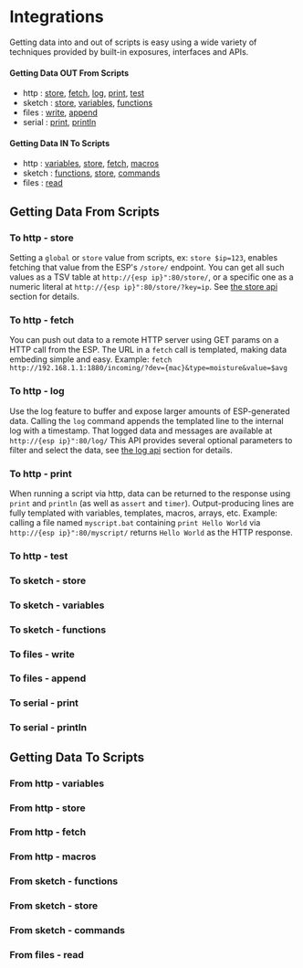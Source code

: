 
# Integrations
Getting data into and out of scripts is easy using a wide variety of techniques provided by built-in exposures, interfaces and APIs.


#### Getting Data OUT From Scripts
* http :  [store](#to-http---store),  [fetch](#to-http---fetch),  [log](#to-http---log),  [print](#to-http---print),  [test](#to-http---test)
* sketch :  [store](#to-sketch---store),  [variables](#to-sketch---variables),  [functions](#to-sketch---functions)
* files :  [write](#to-files---write),  [append](#to-files---append)
* serial :  [print](#to-serial---print),  [println](#to-serial---println)

#### Getting Data IN To Scripts
* http :  [variables](#from-http---variables),  [store](#from-http---store),  [fetch](#from-http---fetch),  [macros](#from-http---macros)
* sketch :  [functions](#from-sketch---functions),  [store](#from-sketch---store),  [commands](#from-sketch---commands)
* files :  [read](#from-files---read)



## Getting Data From Scripts

### To http - store
Setting a `global` or `store` value from scripts, ex: `store $ip=123`, enables fetching that value from the ESP's `/store/` endpoint.
You can get all such values as a TSV table at `http://{esp ip}":80/store/`, or a specific one as a numeric literal at `http://{esp ip}":80/store/?key=ip`.
See [the store api](/docs/api.md#http-access) section for details.

### To http - fetch
You can push out data to a remote HTTP server using GET params on a HTTP call from the ESP.
The URL in a `fetch` call is templated, making data embeding simple and easy.
Example: `fetch http://192.168.1.1:1880/incoming/?dev={mac}&type=moisture&value=$avg`

### To http - log
Use the log feature to buffer and expose larger amounts of ESP-generated data. Calling the `log` command appends the templated line to the internal log with a timestamp.
That logged data and messages are available at `http://{esp ip}":80/log/`
This API provides several optional parameters to filter and select the data, see [the log api](/docs/api.md#log) section for details. 

### To http - print
When running a script via http, data can be returned to the response using `print` and `println` (as well as `assert` and `timer`).
Output-producing lines are fully templated with variables, templates, macros, arrays, etc.
Example: calling a file named `myscript.bat` containing `print Hello World` via `http://{esp ip}":80/myscript/` returns `Hello World` as the HTTP response.



### To http - test

### To sketch - store

### To sketch - variables

### To sketch - functions

### To files - write

### To files - append

### To serial - print

### To serial - println







## Getting Data To Scripts


### From http - variables

### From http - store

### From http - fetch

### From http - macros

### From sketch - functions

### From sketch - store

### From sketch - commands

### From files - read



